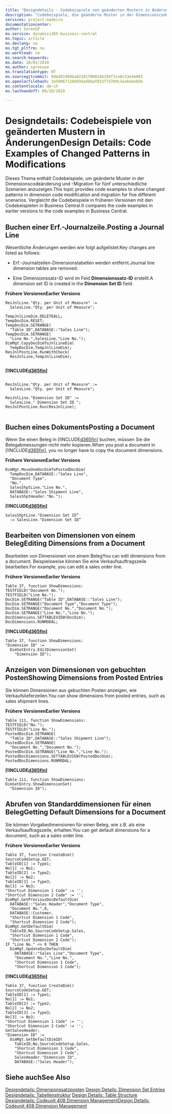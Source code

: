 ```yaml
---
title: "Designdetails ‑ Codebeispiele von geänderten Mustern in Änderungen | Microsoft Docs"
description: "Codebeispiele, die geänderte Muster in der Dimensionscodeänderung und -Migration für fünf unterschiedliche Szenarien anzuzeigen. Vergleicht die Codebeispiele in früheren Versionen mit den Codebeispielen in Business Central."
services: project-madeira
documentationcenter: 
author: SorenGP
ms.service: dynamics365-business-central
ms.topic: article
ms.devlang: na
ms.tgt_pltfrm: na
ms.workload: na
ms.search.keywords: 
ms.date: 10/01/2018
ms.author: sgroespe
ms.translationtype: HT
ms.sourcegitcommit: 9dbd92409ba02281f008246194f3ce0c53e4e001
ms.openlocfilehash: 3a5806711b693dadbbaf033ffd769c5eabebe8de
ms.contentlocale: de-ch
ms.lasthandoff: 09/28/2018

---
```

# <a name="design-details-code-examples-of-changed-patterns-in-modifications"></a><span data-ttu-id="f409a-104">Designdetails: Codebeispiele von geänderten Mustern in Änderungen</span><span class="sxs-lookup"><span data-stu-id="f409a-104">Design Details: Code Examples of Changed Patterns in Modifications</span></span>
<span data-ttu-id="f409a-105">Dieses Thema enthält Codebeispiele, um geänderte Muster in der Dimensionscodeänderung und -Migration für fünf unterschiedliche Szenarien anzuzeigen.</span><span class="sxs-lookup"><span data-stu-id="f409a-105">This topic provides code examples to show changed patterns in dimension code modification and migration for five different scenarios.</span></span> <span data-ttu-id="f409a-106">Vergleicht die Codebeispiele in früheren Versionen mit den Codebeispielen in Business Central.</span><span class="sxs-lookup"><span data-stu-id="f409a-106">It compares the code examples in earlier versions to the code examples in Business Central.</span></span>

## <a name="posting-a-journal-line"></a><span data-ttu-id="f409a-107">Buchen einer Erf.-Journalzeile.</span><span class="sxs-lookup"><span data-stu-id="f409a-107">Posting a Journal Line</span></span>  
<span data-ttu-id="f409a-108">Wesentliche Änderungen werden wie folgt aufgelistet:</span><span class="sxs-lookup"><span data-stu-id="f409a-108">Key changes are listed as follows:</span></span>  
  
- <span data-ttu-id="f409a-109">Erf.-Journalzeilen-Dimensionstabellen werden entfernt.</span><span class="sxs-lookup"><span data-stu-id="f409a-109">Journal line dimension tables are removed.</span></span>  
  
- <span data-ttu-id="f409a-110">Eine Dimensionssatz-ID wird im Feld **Dimensionssatz-ID** erstellt.</span><span class="sxs-lookup"><span data-stu-id="f409a-110">A dimension set ID is created in the **Dimension Set ID** field.</span></span>  
  
<span data-ttu-id="f409a-111">**Frühere Versionen**</span><span class="sxs-lookup"><span data-stu-id="f409a-111">**Earlier Versions**</span></span>  
  
```  
ResJnlLine."Qty. per Unit of Measure" :=   
  SalesLine."Qty. per Unit of Measure";  
  
TempJnlLineDim.DELETEALL;  
TempDocDim.RESET;  
TempDocDim.SETRANGE(  
  "Table ID",DATABASE::"Sales Line");  
TempDocDim.SETRANGE(  
  "Line No.",SalesLine."Line No.");  
DimMgt.CopyDocDimToJnlLineDim(  
  TempDocDim,TempJnlLineDim);  
ResJnlPostLine.RunWithCheck(  
  ResJnlLine,TempJnlLineDim);  
  
```  
  
 **[!INCLUDE[d365fin](includes/d365fin_md.md)]**  
  
```  
  
ResJnlLine."Qty. per Unit of Measure" :=   
  SalesLine."Qty. per Unit of Measure";  
  
ResJnlLine."Dimension Set ID" :=   
  SalesLine." Dimension Set ID ";  
ResJnlPostLine.Run(ResJnlLine);  
  
```  
  
## <a name="posting-a-document"></a><span data-ttu-id="f409a-112">Buchen eines Dokuments</span><span class="sxs-lookup"><span data-stu-id="f409a-112">Posting a Document</span></span>  
 <span data-ttu-id="f409a-113">Wenn Sie einen Beleg in [!INCLUDE[d365fin](includes/d365fin_md.md)] buchen, müssen Sie die Belegabmessungen nicht mehr kopieren.</span><span class="sxs-lookup"><span data-stu-id="f409a-113">When you post a document in [!INCLUDE[d365fin](includes/d365fin_md.md)], you no longer have to copy the document dimensions.</span></span>  
  
 <span data-ttu-id="f409a-114">**Frühere Versionen**</span><span class="sxs-lookup"><span data-stu-id="f409a-114">**Earlier Versions**</span></span>  
  
```  
DimMgt.MoveOneDocDimToPostedDocDim(  
  TempDocDim,DATABASE::"Sales Line",  
  "Document Type",  
  "No.",  
  SalesShptLine."Line No.",  
  DATABASE::"Sales Shipment Line",  
  SalesShptHeader."No.");  
```  
  
 **[!INCLUDE[d365fin](includes/d365fin_md.md)]**  
  
```  
SalesShptLine."Dimension Set ID”  
  := SalesLine."Dimension Set ID”  
```  
  
## <a name="editing-dimensions-from-a-document"></a><span data-ttu-id="f409a-115">Bearbeiten von Dimensionen von einem Beleg</span><span class="sxs-lookup"><span data-stu-id="f409a-115">Editing Dimensions from a Document</span></span>  
 <span data-ttu-id="f409a-116">Bearbeiten von Dimensionen von einem Beleg</span><span class="sxs-lookup"><span data-stu-id="f409a-116">You can edit dimensions from a document.</span></span> <span data-ttu-id="f409a-117">Beispielsweise können Sie eine Verkaufsauftragszeile bearbeiten.</span><span class="sxs-lookup"><span data-stu-id="f409a-117">For example, you can edit a sales order line.</span></span>  
  
 <span data-ttu-id="f409a-118">**Frühere Versionen**</span><span class="sxs-lookup"><span data-stu-id="f409a-118">**Earlier Versions**</span></span>  
  
```  
Table 37, function ShowDimensions:  
TESTFIELD("Document No.");  
TESTFIELD("Line No.");  
DocDim.SETRANGE("Table ID",DATABASE::"Sales Line");  
DocDim.SETRANGE("Document Type","Document Type");  
DocDim.SETRANGE("Document No.","Document No.");  
DocDim.SETRANGE("Line No.","Line No.");  
DocDimensions.SETTABLEVIEW(DocDim);  
DocDimensions.RUNMODAL;  
```  
  
 **[!INCLUDE[d365fin](includes/d365fin_md.md)]**  
  
```  
Table 37, function ShowDimensions:  
"Dimension ID" :=   
  DimSetEntry.EditDimensionSet(  
    "Dimension ID");  
```  
  
## <a name="showing-dimensions-from-posted-entries"></a><span data-ttu-id="f409a-119">Anzeigen von Dimensionen von gebuchten Posten</span><span class="sxs-lookup"><span data-stu-id="f409a-119">Showing Dimensions from Posted Entries</span></span>  
 <span data-ttu-id="f409a-120">Sie können Dimensionen aus gebuchten Posten anzeigen, wie Verkaufslieferzeilen.</span><span class="sxs-lookup"><span data-stu-id="f409a-120">You can show dimensions from posted entries, such as sales shipment lines.</span></span>  
  
 <span data-ttu-id="f409a-121">**Frühere Versionen**</span><span class="sxs-lookup"><span data-stu-id="f409a-121">**Earlier Versions**</span></span>  
  
```  
Table 111, function ShowDimensions:  
TESTFIELD("No.");  
TESTFIELD("Line No.");  
PostedDocDim.SETRANGE(  
  "Table ID",DATABASE::"Sales Shipment Line");  
PostedDocDim.SETRANGE(  
  "Document No.","Document No.");  
PostedDocDim.SETRANGE("Line No.","Line No.");  
PostedDocDimensions.SETTABLEVIEW(PostedDocDim);  
PostedDocDimensions.RUNMODAL;  
```  
  
 **[!INCLUDE[d365fin](includes/d365fin_md.md)]**  
  
```  
Table 111, function ShowDimensions:  
DimSetEntry.ShowDimensionSet(  
  "Dimension ID");  
```  
  
## <a name="getting-default-dimensions-for-a-document"></a><span data-ttu-id="f409a-122">Abrufen von Standarddimensionen für einen Beleg</span><span class="sxs-lookup"><span data-stu-id="f409a-122">Getting Default Dimensions for a Document</span></span>  
 <span data-ttu-id="f409a-123">Sie können Vorgabedimensionen für einen Beleg, wie z.B. als eine Verkaufsauftragszeile, erhalten.</span><span class="sxs-lookup"><span data-stu-id="f409a-123">You can get default dimensions for a document, such as a sales order line.</span></span>  
  
 <span data-ttu-id="f409a-124">**Frühere Versionen**</span><span class="sxs-lookup"><span data-stu-id="f409a-124">**Earlier Versions**</span></span>  
  
```  
Table 37, function CreateDim()  
SourceCodeSetup.GET;  
TableID[1] := Type1;  
No[1] := No1;  
TableID[2] := Type2;  
No[2] := No2;  
TableID[3] := Type3;  
No[3] := No3;  
"Shortcut Dimension 1 Code" := '';  
"Shortcut Dimension 2 Code" := '';  
DimMgt.GetPreviousDocDefaultDim(  
  DATABASE::"Sales Header","Document Type",  
  "Document No.",0,  
  DATABASE::Customer,  
  "Shortcut Dimension 1 Code",  
  "Shortcut Dimension 2 Code");  
DimMgt.GetDefaultDim(  
  TableID,No,SourceCodeSetup.Sales,  
  "Shortcut Dimension 1 Code",  
  "Shortcut Dimension 2 Code");  
IF "Line No." <> 0 THEN  
  DimMgt.UpdateDocDefaultDim(  
    DATABASE::"Sales Line","Document Type",  
    "Document No.","Line No.",  
    "Shortcut Dimension 1 Code",  
    "Shortcut Dimension 2 Code");  
```  
  
 **[!INCLUDE[d365fin](includes/d365fin_md.md)]**  
  
```  
Table 37, function CreateDim()  
SourceCodeSetup.GET;  
TableID[1] := Type1;  
No[1] := No1;  
TableID[2] := Type2;  
No[2] := No2;  
TableID[3] := Type3;  
No[3] := No3;  
"Shortcut Dimension 1 Code" := '';  
"Shortcut Dimension 2 Code" := '';  
GetSalesHeader;  
"Dimension ID" :=  
  DimMgt.GetDefaultDimID(  
    TableID,No,SourceCodeSetup.Sales,  
    "Shortcut Dimension 1 Code",  
    "Shortcut Dimension 2 Code",  
    SalesHeader."Dimension ID",  
    DATABASE::"Sales Header");

```  

## <a name="see-also"></a><span data-ttu-id="f409a-125">Siehe auch</span><span class="sxs-lookup"><span data-stu-id="f409a-125">See Also</span></span>  
<span data-ttu-id="f409a-126">[Designdetails: Dimensionssatzposten](design-details-dimension-set-entries.md) </span><span class="sxs-lookup"><span data-stu-id="f409a-126">[Design Details: Dimension Set Entries](design-details-dimension-set-entries.md) </span></span>  
<span data-ttu-id="f409a-127">[Designdetails: Tabellenstruktur](design-details-table-structure.md) </span><span class="sxs-lookup"><span data-stu-id="f409a-127">[Design Details: Table Structure](design-details-table-structure.md) </span></span>  
[<span data-ttu-id="f409a-128">Designdetails: Codeunit 408 Dimension Management</span><span class="sxs-lookup"><span data-stu-id="f409a-128">Design Details: Codeunit 408 Dimension Management</span></span>](design-details-codeunit-408-dimension-management.md)
